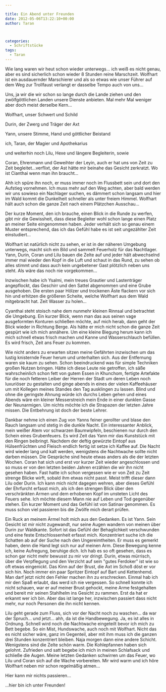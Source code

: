 ```yaml
---

title: Ein Abend unter Freunden
date: 2012-05-06T13:22:10+00:00
author: Taran



categories:
  - Schriftstücke
tags:
  - Taran
---
```

Wie lang waren wir heut schon wieder unterwegs... ich weiß es nicht genau, aber es sind sicherlich schon wieder 8 Stunden reine Marschzeit. Wolfhart ist ein ausdauernder Marschierer und als so etwas wie unser Führer auf dem Weg zur Trollfaust verlangt er dasselbe Tempo auch von uns...<!--more-->

Uns, ja wir die wir schon so lange durch die Lande ziehen und den zwölfgöttlichen Landen unsere Dienste anbieten. Mal mehr Mal weniger aber doch meist derselbe Kern...

Wolfhart, unser Schwert und Schild

Durin, der Zwerg und Träger der Axt

Yann, unsere Stimme, Hand und göttlicher Beistand

ich, Taran, der Magier und Apothekarius

und weiterhin noch Lilu, Hexe und längere Begleiterin, sowie

Coran, Ehrenmann und Geweihter der Leyin, auch er hat uns von Zeit zu Zeit begleitet...verflixt, der Ast hätte mir beinahe das Gesicht zerkratzt. Wo ist Cianthai wenn man ihn braucht...

Ahh ich spüre ihn noch, er muss immer noch im Flussbett sein und dort den Aufstieg vornehmen. Ich muss mehr auf den Weg achten, aber bald werden wir uns sowieso ein Nachlager suchen, es dämmert schon langsam und hier im Wald kommt die Dunkelheit schneller als unter freiem Himmel. Wolfhart hält auch schon die ganze Zeit nach einem Plätzchen Ausschau...

Der kurze Moment, den ich brauche, einen Blick in die Runde zu werfen, gibt mir die Gewissheit, dass diese Begleiter wohl schon lange einen Platz an meiner Seite eingenommen haben. Jeder verhält sich so genau einem Muster entsprechend, das ich das Gefühl habe es ist seit ungezählter Zeit einstudiert...

Wolfhart ist natürlich nicht zu sehen, er ist in der näheren Umgebung unterwegs, macht sich ein Bild und sammelt Feuerholz für das Nachtlager. Yann, Durin, Coran und Lilu bauen die Zelte auf und jeder hält abwechselnd immer mal wieder den Kopf in die Luft und schaut in das Rund, zu sehen ob alles stimmt und dass auch kein ungebetener Gast plötzlich neben uns steht. Als wäre das noch nie vorgekommen...

Inzwischen habe ich Ysalmi, mein treues Grautier und Lastenträger angepflockt, das Geschirr und den Sattel abgenommen und eine Grube ausgehoben. Die ersten paar Hölzer und trockenen Äste flackern vor sich hin und erhitzen die größeren Scheite, welche Wolfhart aus dem Wald mitgebracht hat. Zeit Wasser zu holen...

Cyanthai steht stoisch nahe dem nunmehr kleinen Rinnsal und betrachtet die Umgebung. Ein kurzer Blick, wenn man das aus seinen vage ausgeformten Konturen schließen möchte, auf mich herab, dann geht der Blick wieder in Richtung Berge. Als hätte er mich nicht schon die ganze Zeit gespürt wie ich mich annähere. Um eine kleine Biegung herum kann ich mich schnell etwas frisch machen und Kanne und Wasserschlauch befüllen. Es wird frisch, Zeit ans Feuer zu kommen.

Wie nicht anders zu erwarten sitzen meine Gefährten inzwischen um das lustig knisternde Feuer herum und unterhalten sich. Aus der Entfernung waren sie kaum zu sehen. Schon beeindruckend was für simple Techniken großen Nutzen bringen. Hätte ich diese Leute nie getroffen, ich säße wahrscheinlich schon fett von gutem Essen in Khunchom, fertigte Artefakte für die noch fetteren Leiber der Herren der Stadt um deren Leben noch luxuriöser zu gestalten und ginge abends in eines der vielen Kaffeehäuser um mit Kollegen meines Standes den Tag ausklingen zu lassen. Blind und ohne die geringste Ahnung würde ich durchs Leben gehen und eines Abends wäre ein kleiner Messerstreich mein Ende in einer dunklen Gasse der Neunarmigen. Um nichts möchte ich die Strapazen der letzten Jahre missen. Die Entbehrung ist doch der beste Lehrer.

Dankbar nehme ich einen Zug von Yanns feiner gerollter und blase den Rauch langsam und stetig in die dunkle Nacht. Ein interessanter Anblick, mein weißer Atem vor schwarzen Baumwipfeln, beschienen nur durch den Schein eines Grubenfeuers. Es wird Zeit das Yann mir das Kunststück mit den Ringen beibringt. Nachdem der deftig gewürzte Eintopf aus Hülsenfrüchten und Fleisch endlich fertig ist setze ich Kaffee auf. Die Nacht wird wieder lang und kalt werden, wenigstens die Nachtwache sollte nicht darben müssen. Die Gespräche sind heute etwas anders als die der letzten Wochen. Coran hat sich und erst vor kurzer Zeit wieder angeschlossen und so muss er von den letzten beiden Jahren erzählen die wir ihn nicht gesehen haben. Fast hatte ich schon vergessen wie er von Zeit zu Zeit strenge Blicke wirft, sobald ihm etwas nicht passt. Meist trifft dieser dann Lilu oder Durin. Ich kann mich nicht dagegen wehren, aber dieses Gefühl der Ehrfurcht erfasst mich, als ich den strengen Blick über den verschränkten Armen und dem erhobenen Kopf im unsteten Licht des Feuers sehe. Ich möchte diesem Mann nie auf Leben und Tod gegenüber stehen. Ein kurzer Moment und das Gefühl ist von Satinav genommen. Es muss schon viel passieren bis die Zwölfe mich derart prüfen.

Ein Ruck an meinem Ärmel holt mich aus den Gedanken. Es ist Yann. Sein Gesicht ist mir nicht zugewandt, nur seine Augen wandern von meinen über Durin zur Waldkante. Sofort ist das Gefühl der Behaglichkeit verschwunden und eine feste Entschlossenheit erfasst mich. Konzentriert suche ich die Schatten ab auf der Suche nach den Ungereimtheiten. Er muss es gemerkt haben, denn die Hand legt sich nur auf meinen Arm. Diese Bewegung kenne ich, keine Aufregung, beruhige dich. Ich hab es so oft gesehen, dass es schon gar nicht mehr bewusst zu mir vor dringt. Durin, etwas mürrisch, über die Verpflegung und den Verzicht auf sein "gutes Ferdoker" ist wie so oft etwas eingenickt. Das Kinn auf der Brust, die Axt im Schoß döst er vor sich hin. Noch immer ein paar Spritzer Eintopf auf Bart und Kettenhemd. Man darf jetzt nicht den Fehler machen ihn zu erschrecken. Einmal hab ich mir den Spaß erlaubt, das werd ich nie vergessen. So schnell konnte ich nicht schauen, war er auf meiner Brust gehockt, meine Arme festgehalten und bereit mir seinen Stahlhelm ins Gesicht zu rammen. Erst da hat er erkannt wer ich bin. Aber das ist lange her, inzwischen passiert dass nicht mehr, nur noch Personen die ihn nicht kennen.

Lilu geht gerade zum Fluss, sich vor der Nacht noch zu waschen... da war der Spruch... und jetzt... ahh, da ist die Handbewegung. Ja, es ist alles in Ordnung. Schnell wird noch die Nachtwache eingeteilt bevor ich mich zu Bett begebe. So ein Mist, Hundswache, auch noch mit Wolfhart. Nicht das es nicht sicher wäre, ganz im Gegenteil, aber mit ihm muss ich die ganzen drei Stunden konzentriert bleiben. Naja morgen dann eine andere Schicht. Wenigstens sind die Zelte schön warm. Die Kohlepfannen haben sich gelohnt. Zufrieden und satt begebe ich mich in meinen Schlafsack und schließe die Augen. Meine letzten Gedanken schwirren um das Feuer, wo Lilu und Coran sich auf die Wache vorbereiten. Mir wird warm und ich höre Wolfhart neben mir schon regelmäßig atmen...

Hier kann mir nichts passieren...

...hier bin ich unter Freunden!
